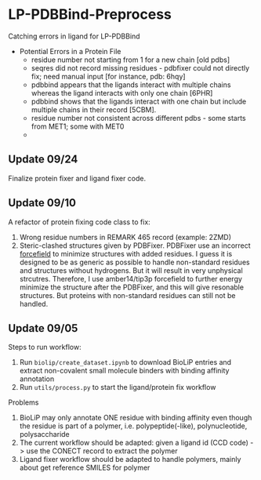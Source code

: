 # LP-PDBBind-Preprocess
Catching errors in ligand for LP-PDBBind

- Potential Errors in a Protein File
  - residue number not starting from 1 for a new chain [old pdbs]
  - seqres did not record missing residues - pdbfixer could not directly fix; need manual input [for instance, pdb: 6hqy]
  - pdbbind appears that the ligands interact with multiple chains whereas the ligand interacts with only one chain [6PHR]
  - pdbbind shows that the ligands interact with one chain but include multiple chains in their record [5CBM].
  - residue number not consistent across different pdbs - some starts from MET1; some with MET0
  - 

## Update 09/24
Finalize protein fixer and ligand fixer code.

## Update 09/10

A refactor of protein fixing code class to fix:
1. Wrong residue numbers in REMARK 465 record (example: 2ZMD)
2. Steric-clashed structures given by PDBFixer.
    PDBFixer use an incorrect [forcefield](https://github.com/openmm/pdbfixer/blob/master/pdbfixer/pdbfixer.py#L1424) to minimize structures with added residues. I guess it is designed to be as generic
    as possible to handle non-standard residues and structures without hydrogens. But it will result in very unphysical strcutres.
    Therefore, I use amber14/tip3p forcefield to further energy minimize the structure after the PDBFixer, and this will give resonable structures. But proteins with non-standard residues can still not be handled.


## Update 09/05

Steps to run workflow:
1. Run `biolip/create_dataset.ipynb` to download BioLiP entries and extract non-covalent small molecule binders with binding affinity annotation
2. Run `utils/process.py` to start the ligand/protein fix workflow

Problems
1. BioLiP may only annotate ONE residue with binding affinity even though the residue is part of a polymer, i.e. polypeptide(-like), polynucleotide, polysaccharide
2. The current workflow should be adapted: given a ligand id (CCD code) -> use the CONECT record to extract the polymer
3. Ligand fixer workflow should be adapted to handle polymers, mainly about get reference SMILES for polymer
